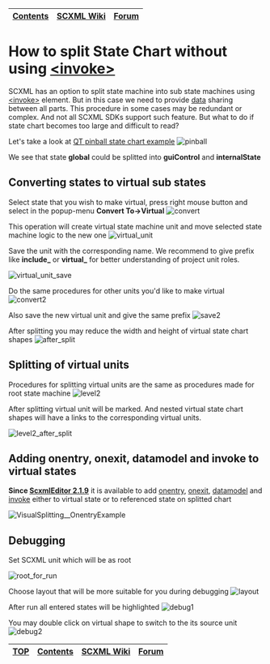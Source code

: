<a name="top-anchor"/>

| [Contents](../README.md#table-of-contents) | [SCXML Wiki](https://alexzhornyak.github.io/SCXML-tutorial/) | [Forum](https://github.com/alexzhornyak/ScxmlEditor-Tutorial/discussions) |
|---|---|---|

# How to split State Chart without using [\<invoke\>](https://alexzhornyak.github.io/SCXML-tutorial/Doc/invoke.html)

SCXML has an option to split state machine into sub state machines using [\<invoke\>](https://alexzhornyak.github.io/SCXML-tutorial/Doc/invoke.html) element. But in this case we need to provide [data](https://alexzhornyak.github.io/SCXML-tutorial/Doc/datamodel.html) sharing between all parts.
This procedure in some cases may be redundant or complex. And not all SCXML SDKs support such feature.
But what to do if state chart becomes too large and difficult to read?

Let's take a look at [QT pinball state chart example](https://doc.qt.io/qt-5/qtscxml-pinball-example.html)
![pinball](../Images/VisualSplitting_Intro.png)

We see that state **global** could be splitted into **guiControl** and **internalState**

## Converting states to virtual sub states
Select state that you wish to make virtual, press right mouse button and select in the popup-menu **Convert To->Virtual**
![convert](../Images/VisualSplitting_ConvertToVirtual.png)

This operation will create virtual state machine unit and move selected state machine logic to the new one
![virtual_unit](../Images/VisualSplitting_VirtualUnit.png)

Save the unit with the corresponding name.
We recommend to give prefix like **include_** or **virtual_** for better understanding of project unit roles.

![virtual_unit_save](../Images/VisualSplitting_VirtualUnitSave.png)

Do the same procedures for other units you'd like to make virtual
![convert2](../Images/VisualSplitting_ConvertToVirtual2.png)

Also save the new virtual unit and give the same prefix
![save2](../Images/VisualSplitting_VirtualUnitSave2.png)

After splitting you may reduce the width and height of virtual state chart shapes
![after_split](../Images/VisualSplitting_AfterSplit.png)

## Splitting of virtual units
Procedures for splitting virtual units are the same as procedures made for root state machine
![level2](../Images/VisualSplitting_SplitLevel2.png)

After splitting virtual unit will be marked. And nested virtual state chart shapes will have a links to the corresponding virtual units.

![level2_after_split](../Images/VisualSplitting_internalState.png)

## Adding onentry, onexit, datamodel and invoke to virtual states
**Since [ScxmlEditor 2.1.9](../README.md)** it is available to add [onentry](https://alexzhornyak.github.io/SCXML-tutorial/Doc/onentry.html), [onexit](https://alexzhornyak.github.io/SCXML-tutorial/Doc/onexit.html), [datamodel](https://alexzhornyak.github.io/SCXML-tutorial/Doc/datamodel.html) and [invoke](https://alexzhornyak.github.io/SCXML-tutorial/Doc/invoke.html) either to virtual state or to referenced state on splitted chart

![VisualSplitting__OnentryExample](../Images/VisualSplitting__OnentryExample.png)

## Debugging
Set SCXML unit which will be as root

![root_for_run](../Images/VisualSplitting_RootForRunAndBuild.png)

Choose layout that will be more suitable for you during debugging
![layout](../Images/VisualSplitting_Layout.png)

After run all entered states will be highlighted
![debug1](../Images/VisualSplitting_Debug1.png)

You may double click on virtual shape to switch to the its source unit
![debug2](../Images/VisualSplitting_Debug2.png)

| [TOP](#top-anchor) | [Contents](../README.md#table-of-contents) | [SCXML Wiki](https://alexzhornyak.github.io/SCXML-tutorial/) | [Forum](https://github.com/alexzhornyak/ScxmlEditor-Tutorial/discussions) |
|---|---|---|---|
